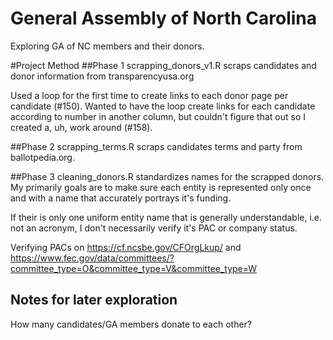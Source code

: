 # General Assembly of North Carolina
Exploring GA of NC members and their donors.


#Project Method
##Phase 1
scrapping_donors_v1.R scraps candidates and donor information from transparencyusa.org

Used a loop for the first time to create links to each donor page per candidate (#150). Wanted to have the loop create links for each candidate according to number in another column, but couldn't figure that out so I created a, uh, work around (#158).

##Phase 2
scrapping_terms.R scraps candidates terms and party from ballotpedia.org.

##Phase 3
cleaning_donors.R standardizes names for the scrapped donors. My primarily goals are to make sure each entity is represented only once and with a name that accurately portrays it's funding.



If their is only one uniform entity name that is generally understandable, i.e. not an acronym, I don't necessarily verify it's PAC or company status.

Verifying PACs on https://cf.ncsbe.gov/CFOrgLkup/ and https://www.fec.gov/data/committees/?committee_type=O&committee_type=V&committee_type=W



## Notes for later exploration
How many candidates/GA members donate to each other?
